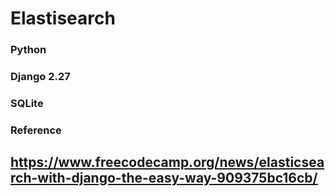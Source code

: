 # Elastisearch 
### Python
### Django 2.27
### SQLite

### Reference
## https://www.freecodecamp.org/news/elasticsearch-with-django-the-easy-way-909375bc16cb/
